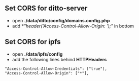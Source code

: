 ## Set CORS for ditto-server
* open **./data/ditto/config/domains.config.php**
* add **"header('Access-Control-Allow-Origin: *');"** in bottom

## Set CORS for ipfs
* open **./data/ipfs/config**
* add the following lines behind **HTTPHeaders**
```
"Access-Control-Allow-Credentials": ["true"],
"Access-Control-Allow-Origin": ["*"],
```